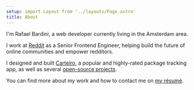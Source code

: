 ```yaml
---
setup: import Layout from '../layouts/Page.astro'
title: About
---
```


I'm Rafael Bardini, a web developer currently living in the Amsterdam area.

I work at [Reddit](https://www.redditinc.com/) as a Senior Frontend Engineer, helping build the future of online communities and empower redditors.

I designed and built [Carteiro](https://carteiro.app/), a popular and highly-rated package tracking app, as well as several [open-source projects](https://github.com/rbardini).

You can find more about my work and how to contact me on [my résumé](https://rbardini.com/resume).
